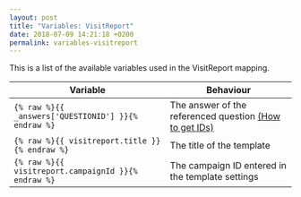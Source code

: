 ```yaml
---
layout: post
title: "Variables: VisitReport"
date: 2018-07-09 14:21:18 +0200
permalink: variables-visitreport
---
```

This is a list of the available variables used in the VisitReport mapping.

| Variable                       | Behaviour                             |
|--------------------------------|---------------------------------------|
| `{% raw %}{{ _answers['QUESTIONID'] }}{% endraw %}` | The answer of the referenced question [(How to get IDs)](http://mapping.snapaddy.com/mappinghelper) |
| `{% raw %}{{ visitreport.title }}{% endraw %}` | The title of the template |
| `{% raw %}{{ visitreport.campaignId }}{% endraw %}` | The campaign ID entered in the template settings |

